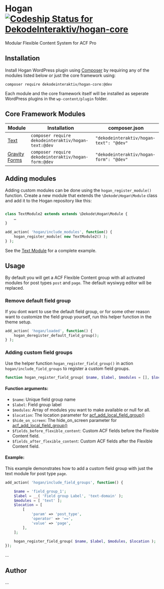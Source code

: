 # Hogan [ ![Codeship Status for DekodeInteraktiv/hogan-core](https://app.codeship.com/projects/58f4d340-97ba-0135-2412-665d154dd139/status?branch=master)](https://app.codeship.com/projects/251897)

Modular Flexible Content System for ACF Pro

## Installation
Install Hogan WordPress plugin using [Composer](https://getcomposer.org/) by requiring any of the modules listed below or just the core framework using:

```
composer require dekodeinteraktiv/hogan-core:@dev
```

Each module and the core framework itself will be installed as seperate WordPress plugins in the `wp-content/plugin` folder.


## Core Framework Modules

Module | Installation | composer.json
--- | --- | ---
[Text](https://github.com/DekodeInteraktiv/hogan-text) | `composer require dekodeinteraktiv/hogan-text:@dev` | `"dekodeinteraktiv/hogan-text": "@dev"`
[Gravity Forms](https://github.com/DekodeInteraktiv/hogan-form) | `composer require dekodeinteraktiv/hogan-form:@dev` | `"dekodeinteraktiv/hogan-form": "@dev"`

## Adding modules
Adding custom modules can be done using the `hogan_register_module()` function. Create a new module that extends the `\Dekode\Hogan\Module` class and add it to the Hogan repository like this:

```php

class TextModule2 extends extends \Dekode\Hogan\Module {
	…
}

add_action( 'hogan/include_modules', function() {
	hogan_register_module( new TextModule2() );
} );
```

See the [Text Module](https://github.com/DekodeInteraktiv/hogan-text) for a complete example.

## Usage
By default you will get a ACF Flexible Content group with all activated modules for post types `post` and `page`. The default wysiwyg editor will be replaced.

### Remove default field group
If you dont want to use the default field group, or for some other reason want to customize the field group yourself, run this helper function in the theme setup.

```php
add_action( 'hogan/loaded', function() {
	hogan_deregister_default_field_group();
} );
```

### Adding custom field groups
Use the helper function `hogan_register_field_group()` in action `hogan/include_field_groups` to register a custom field groups.

```php
function hogan_register_field_group( $name, $label, $modules = [], $location = [], $hide_on_screen = [], $fields_before_flexible_content = [], $fields_after_flexible_content = [] ) {
```

#### Function arguments:
- `$name`: Unique field group name
- `$label`: Field group label
- `$modules`: Array of modules you want to make available or null for all.
- `$location`: The location parameter for [acf_add_local_field_group()](https://www.advancedcustomfields.com/resources/register-fields-via-php/)
- `$hide_on_screen`: The hide_on_screen parameter for [acf_add_local_field_group()](https://www.advancedcustomfields.com/resources/register-fields-via-php/)
- `$fields_before_flexible_content`: Custom ACF fields before the Flexible Content field.
- `$fields_after_flexible_content`: Custom ACF fields after the Flexible Content field.

#### Example:

This example demonstrates how to add a custom field group with just the text module for post type `page`.
```php
add_action( 'hogan/include_field_groups', function() {

	$name = 'field_group_1';
	$label = __( 'Field group Label', 'text-domain' );
	$modules = [ 'text' ];
	$location = [
		[
			'param' => 'post_type',
			'operator' => '==',
			'value' => 'page',
		],
	];

	hogan_register_field_group( $name, $label, $modules, $location );
});
```

…

## Author
…
